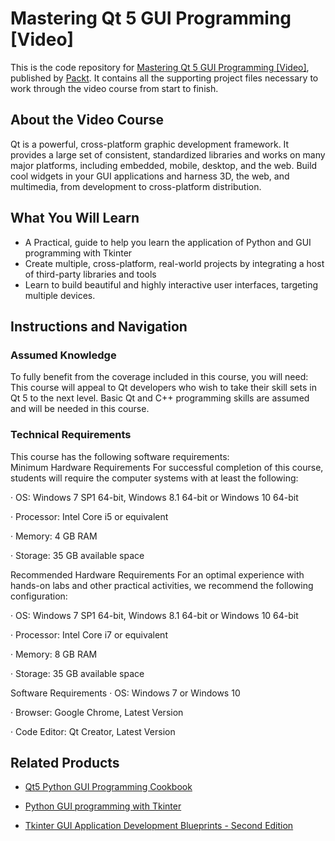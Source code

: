 # Mastering Qt 5 GUI Programming [Video]
This is the code repository for [Mastering Qt 5 GUI Programming [Video]](https://www.packtpub.com/application-development/mastering-qt-5-gui-programming-video?utm_source=github&utm_medium=repository&utm_campaign=9781787287938), published by [Packt](https://www.packtpub.com/?utm_source=github). It contains all the supporting project files necessary to work through the video course from start to finish.
## About the Video Course
Qt is a powerful, cross-platform graphic development framework. It provides a large set of consistent, standardized libraries and works on many major platforms, including embedded, mobile, desktop, and the web. Build cool widgets in your GUI applications and harness 3D, the web, and multimedia, from development to cross-platform distribution.	

<H2>What You Will Learn</H2>
<DIV class=book-info-will-learn-text>
<UL>
<LI><SPAN id=what_you_will_learn_c class=sugar_field>A Practical, guide to help you learn the application of Python and GUI programming with Tkinter</SPAN> 
<LI><SPAN id=what_you_will_learn_c class=sugar_field>Create multiple, cross-platform, real-world projects by integrating a host of third-party libraries and tools</SPAN> 
<LI><SPAN id=what_you_will_learn_c class=sugar_field>Learn to build beautiful and highly interactive user interfaces, targeting multiple devices.</SPAN> </LI></UL></DIV>

## Instructions and Navigation
### Assumed Knowledge
To fully benefit from the coverage included in this course, you will need:<br/>
This course will appeal to Qt developers who wish to take their skill sets in Qt 5 to the next level. Basic Qt and C++ programming skills are assumed and will be needed in this course.	
### Technical Requirements
This course has the following software requirements:<br/>
Minimum Hardware Requirements
For successful completion of this course, students will require the computer systems with at least the following:

·         OS: Windows 7 SP1 64-bit, Windows 8.1 64-bit or Windows 10 64-bit

·         Processor: Intel Core i5 or equivalent

·         Memory: 4 GB RAM

·         Storage: 35 GB available space

Recommended Hardware Requirements
For an optimal experience with hands-on labs and other practical activities, we recommend the following configuration:

·         OS: Windows 7 SP1 64-bit, Windows 8.1 64-bit or Windows 10 64-bit

·         Processor: Intel Core i7 or equivalent

·         Memory: 8 GB RAM

·         Storage: 35 GB available space

Software Requirements
·         OS: Windows 7 or Windows 10

·         Browser: Google Chrome, Latest Version

·         Code Editor: Qt Creator, Latest Version


## Related Products
* [Qt5 Python GUI Programming Cookbook](https://www.packtpub.com/application-development/qt5-python-gui-programming-cookbook?utm_source=github&utm_medium=repository&utm_campaign=9781788831000)

* [Python GUI programming with Tkinter](https://www.packtpub.com/application-development/python-gui-programming-tkinter?utm_source=github&utm_medium=repository&utm_campaign=9781788835886)

* [Tkinter GUI Application Development Blueprints - Second Edition](https://www.packtpub.com/application-development/tkinter-gui-application-development-blueprints-second-edition?utm_source=github&utm_medium=repository&utm_campaign=9781788837460)


